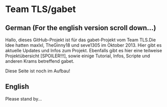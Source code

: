 # Team TLS/gabet
## German (For the english version scroll down...)

Hallo,
dieses GitHub-Projekt ist für das gabet-Projekt vom Team TLS.Die Idee hatten maxlxl, TheGinny18 und seve1305 im Oktober 2013.
Hier gibt es aktuelle Updates und Infos zum Projekt.
Ebenfalls gibt es hier eine teilweise Projektübersicht [SPOILER!!!],
sowie einige Tutorial, Infos, Scripte und anderen Krams betreffend gabet.

Diese Seite ist noch im Aufbau!

## English

Please stand by...

